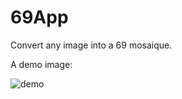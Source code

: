 # 69App
Convert any image into a 69 mosaique.

A demo image:

![demo](https://github.com/moroknai/69App/assets/8826953/4e3fef88-7ab1-4636-926b-d560fe7253b3)
